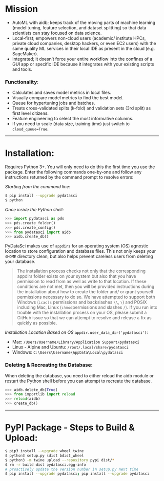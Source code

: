 # Mission
* AutoML with aidb; keeps track of the moving parts of machine learning (model tuning, feature selection, and dataset splitting) so that data scientists can stay focused on data science.
* Local-first; empowers non-cloud users (academic/ institute HPCs, private cloud companies, desktop hackers, or even EC2 users) with the same quality ML services in their local IDE as present in the cloud (e.g. SageMaker).
* Integrated; it doesn’t force your entire workflow into the confines of a GUI app or specific IDE because it integrates with your existing scripts and tools.


### Functionality:
* Calculates and saves model metrics in local files.
* Visually compare model metrics to find the best model.
* Queue for hypertuning jobs and batches.
* Treats cross-validated splits (k-fold) and validation sets (3rd split) as first level citizens.
* Feature engineering to select the most informative columns.
* If you need to scale (data size, training time) just switch to `cloud_queue=True`.

---

# Installation:
Requires Python 3+. You will only need to do this the first time you use the package. Enter the following commands one-by-one and follow any instructions returned by the command prompt to resolve errors:

_Starting from the command line:_
```bash
$ pip install --upgrade pydatasci
$ python
```
_Once inside the Python shell:_
```python
>>> import pydatasci as pds
>>> pds.create_folder()
>>> pds.create_config()
>>> from pydatasci import aidb
>>> aidb.create_db()
```

PyDataSci makes use of `appdirs` for an operating system (OS) agnostic location to store configuration and database files. This not only keeps your `$HOME` directory clean, but also helps prevent careless users from deleting your database.

> The installation process checks not only that the corresponding appdirs folder exists on your system but also that you have permission to read from as well as write to that location. If these conditions are not met, then you will be provided instructions during the installation about how to create the folder and/ or grant yourself permissions necessary to do so. We have attempted to support both Windows (`icacls` permissions and backslashes `\\`, `\`) and POSIX including Mac, Linux (`chmod`permissions and slashes `/`). If you run into trouble with the installation process on your OS, please submit a GitHub issue so that we can attempt to resolve and release a fix as quickly as possible.

_Installation Location Based on OS_ `appdir.user_data_dir('pydatasci')`:
* Mac: `/Users/Username/Library/Application Support/pydatasci`
* Linux - Alpine and Ubuntu: `/root/.local/share/pydatasci`
* Windows: `C:\Users\Username\AppData\Local\pydatasci`


### Deleting & Recreating the Database:
When deleting the database, you need to either reload the aidb module or restart the Python shell before you can attempt to recreate the database.

```python
>>> aidb.delete_db(True)
>>> from importlib import reload
>>> reload(aidb)
>>> create_db()
```

---

# PyPI Package - Steps to Build & Upload:
```bash
$ pip3 install --upgrade wheel twine
$ python3 setup.py sdist bdist_wheel
$ python3 -m twine upload --repository pypi dist/*
$ rm -r build dist pydatasci.egg-info
# proactively update the version number in setup.py next time
$ pip install --upgrade pydatasci; pip install --upgrade pydatasci
```